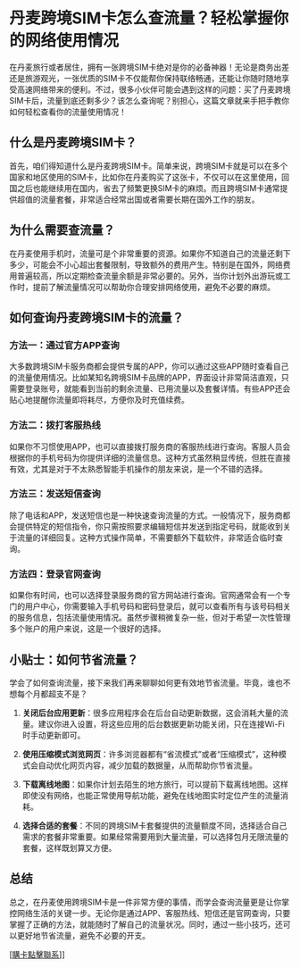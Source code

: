 # 丹麦跨境SIM卡怎么查流量？轻松掌握你的网络使用情况

在丹麦旅行或者居住，拥有一张跨境SIM卡绝对是你的必备神器！无论是商务出差还是旅游观光，一张优质的SIM卡不仅能帮你保持联络畅通，还能让你随时随地享受高速网络带来的便利。不过，很多小伙伴可能会遇到这样的问题：买了丹麦跨境SIM卡后，流量到底还剩多少？该怎么查询呢？别担心，这篇文章就来手把手教你如何轻松查看你的流量使用情况！

## 什么是丹麦跨境SIM卡？

首先，咱们得知道什么是丹麦跨境SIM卡。简单来说，跨境SIM卡就是可以在多个国家和地区使用的SIM卡，比如你在丹麦购买了这张卡，不仅可以在这里使用，回国之后也能继续用在国内，省去了频繁更换SIM卡的麻烦。而且跨境SIM卡通常提供超值的流量套餐，非常适合经常出国或者需要长期在国外工作的朋友。

## 为什么需要查流量？

在丹麦使用手机时，流量可是个非常重要的资源。如果你不知道自己的流量还剩下多少，可能会不小心超出套餐限制，导致额外的费用产生。特别是在国外，网络费用普遍较高，所以定期检查流量余额是非常必要的。另外，当你计划外出游玩或工作时，提前了解流量情况可以帮助你合理安排网络使用，避免不必要的麻烦。

## 如何查询丹麦跨境SIM卡的流量？

### 方法一：通过官方APP查询

大多数跨境SIM卡服务商都会提供专属的APP，你可以通过这些APP随时查看自己的流量使用情况。比如某知名跨境SIM卡品牌的APP，界面设计非常简洁直观，只需要登录账号，就能看到当前的剩余流量、已用流量以及套餐详情。有些APP还会贴心地提醒你流量即将耗尽，方便你及时充值续费。

### 方法二：拨打客服热线

如果你不习惯使用APP，也可以直接拨打服务商的客服热线进行查询。客服人员会根据你的手机号码为你提供详细的流量信息。这种方式虽然稍显传统，但胜在直接有效，尤其是对于不太熟悉智能手机操作的朋友来说，是一个不错的选择。

### 方法三：发送短信查询

除了电话和APP，发送短信也是一种快速查询流量的方式。一般情况下，服务商都会提供特定的短信指令，你只需按照要求编辑短信并发送到指定号码，就能收到关于流量的详细回复。这种方式操作简单，不需要额外下载软件，非常适合临时查询。

### 方法四：登录官网查询

如果你有时间，也可以选择登录服务商的官方网站进行查询。官网通常会有一个专门的用户中心，你需要输入手机号码和密码登录后，就可以查看所有与该号码相关的服务信息，包括流量使用情况。虽然步骤稍微复杂一些，但对于希望一次性管理多个账户的用户来说，这是一个很好的选择。

## 小贴士：如何节省流量？

学会了如何查询流量，接下来我们再来聊聊如何更有效地节省流量。毕竟，谁也不想每个月都超支不是？

1. **关闭后台应用更新**：很多应用程序会在后台自动更新数据，这会消耗大量的流量。建议你进入设置，将这些应用的后台数据更新功能关闭，只在连接Wi-Fi时手动更新即可。

2. **使用压缩模式浏览网页**：许多浏览器都有“省流模式”或者“压缩模式”，这种模式会自动优化网页内容，减少加载的数据量，从而帮助你节省流量。

3. **下载离线地图**：如果你计划去陌生的地方旅行，可以提前下载离线地图。这样即使没有网络，也能正常使用导航功能，避免在线地图实时定位产生的流量消耗。

4. **选择合适的套餐**：不同的跨境SIM卡套餐提供的流量额度不同，选择适合自己需求的套餐非常重要。如果经常需要用到大量流量，可以选择包月无限流量的套餐，这样既划算又方便。

## 总结

总之，在丹麦使用跨境SIM卡是一件非常方便的事情，而学会查询流量更是让你掌控网络生活的关键一步。无论你是通过APP、客服热线、短信还是官网查询，只要掌握了正确的方法，就能随时了解自己的流量状况。同时，通过一些小技巧，还可以更好地节省流量，避免不必要的开支。

[[購卡點擊聯系](https://t.me/s/esim1088)]]